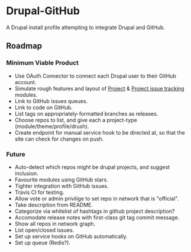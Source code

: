 Drupal-GitHub
=============

A Drupal install profile attempting to integrate Drupal and GitHub.

Roadmap
-------

### Minimum Viable Product

- Use OAuth Connector to connect each Drupal user to their GitHub account.
- Simulate rough features and layout of [Project][project-modules] & [Project
  issue tracking][project_issue-modules] modules.
- Link to GitHub issues queues.
- Link to code on GitHub.
- List tags on appropriately-formatted branches as releases.
- Choose repos to list, and give each a project-type
(module/theme/profile/drush).
- Create endpoint for manual service hook to be directed at, so that the site
can check for changes on push.

### Future

- Auto-detect which repos might be drupal projects, and suggest inclusion.
- Favourite modules using GitHub stars.
- Tighter integration with GitHub issues.
- Travis CI for testing.
- Allow vote or admin privilige to set repo in network that is "official".
- Take description from README.
- Categorize via whitelist of hashtags in github project description?
- Accomodate release notes with first-class git tag commit message.
- Show all repos in network graph.
- List open/closed issues.
- Set up service hooks on GitHub automatically.
- Set up queue (Redis?).

<!-- Links -->
   [project-modules]:       http://drupal.org/project/project
   [project_issue-modules]: http://drupal.org/project/project_issue
